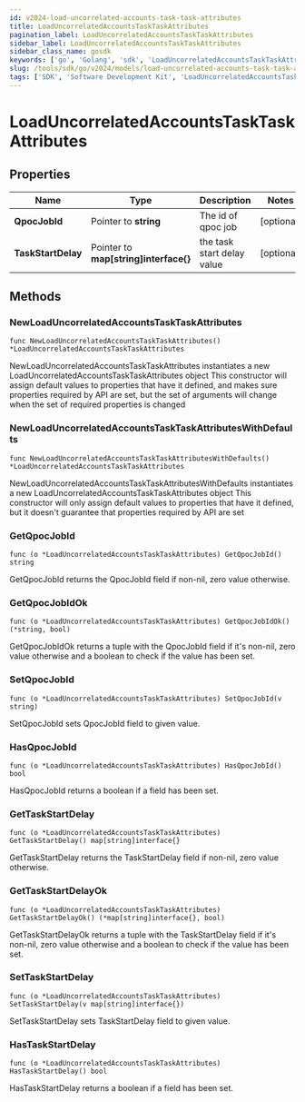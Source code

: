 ```yaml
---
id: v2024-load-uncorrelated-accounts-task-task-attributes
title: LoadUncorrelatedAccountsTaskTaskAttributes
pagination_label: LoadUncorrelatedAccountsTaskTaskAttributes
sidebar_label: LoadUncorrelatedAccountsTaskTaskAttributes
sidebar_class_name: gosdk
keywords: ['go', 'Golang', 'sdk', 'LoadUncorrelatedAccountsTaskTaskAttributes', 'V2024LoadUncorrelatedAccountsTaskTaskAttributes'] 
slug: /tools/sdk/go/v2024/models/load-uncorrelated-accounts-task-task-attributes
tags: ['SDK', 'Software Development Kit', 'LoadUncorrelatedAccountsTaskTaskAttributes', 'V2024LoadUncorrelatedAccountsTaskTaskAttributes']
---
```


# LoadUncorrelatedAccountsTaskTaskAttributes

## Properties

Name | Type | Description | Notes
------------ | ------------- | ------------- | -------------
**QpocJobId** | Pointer to **string** | The id of qpoc job | [optional] 
**TaskStartDelay** | Pointer to **map[string]interface{}** | the task start delay value | [optional] 

## Methods

### NewLoadUncorrelatedAccountsTaskTaskAttributes

`func NewLoadUncorrelatedAccountsTaskTaskAttributes() *LoadUncorrelatedAccountsTaskTaskAttributes`

NewLoadUncorrelatedAccountsTaskTaskAttributes instantiates a new LoadUncorrelatedAccountsTaskTaskAttributes object
This constructor will assign default values to properties that have it defined,
and makes sure properties required by API are set, but the set of arguments
will change when the set of required properties is changed

### NewLoadUncorrelatedAccountsTaskTaskAttributesWithDefaults

`func NewLoadUncorrelatedAccountsTaskTaskAttributesWithDefaults() *LoadUncorrelatedAccountsTaskTaskAttributes`

NewLoadUncorrelatedAccountsTaskTaskAttributesWithDefaults instantiates a new LoadUncorrelatedAccountsTaskTaskAttributes object
This constructor will only assign default values to properties that have it defined,
but it doesn't guarantee that properties required by API are set

### GetQpocJobId

`func (o *LoadUncorrelatedAccountsTaskTaskAttributes) GetQpocJobId() string`

GetQpocJobId returns the QpocJobId field if non-nil, zero value otherwise.

### GetQpocJobIdOk

`func (o *LoadUncorrelatedAccountsTaskTaskAttributes) GetQpocJobIdOk() (*string, bool)`

GetQpocJobIdOk returns a tuple with the QpocJobId field if it's non-nil, zero value otherwise
and a boolean to check if the value has been set.

### SetQpocJobId

`func (o *LoadUncorrelatedAccountsTaskTaskAttributes) SetQpocJobId(v string)`

SetQpocJobId sets QpocJobId field to given value.

### HasQpocJobId

`func (o *LoadUncorrelatedAccountsTaskTaskAttributes) HasQpocJobId() bool`

HasQpocJobId returns a boolean if a field has been set.

### GetTaskStartDelay

`func (o *LoadUncorrelatedAccountsTaskTaskAttributes) GetTaskStartDelay() map[string]interface{}`

GetTaskStartDelay returns the TaskStartDelay field if non-nil, zero value otherwise.

### GetTaskStartDelayOk

`func (o *LoadUncorrelatedAccountsTaskTaskAttributes) GetTaskStartDelayOk() (*map[string]interface{}, bool)`

GetTaskStartDelayOk returns a tuple with the TaskStartDelay field if it's non-nil, zero value otherwise
and a boolean to check if the value has been set.

### SetTaskStartDelay

`func (o *LoadUncorrelatedAccountsTaskTaskAttributes) SetTaskStartDelay(v map[string]interface{})`

SetTaskStartDelay sets TaskStartDelay field to given value.

### HasTaskStartDelay

`func (o *LoadUncorrelatedAccountsTaskTaskAttributes) HasTaskStartDelay() bool`

HasTaskStartDelay returns a boolean if a field has been set.


